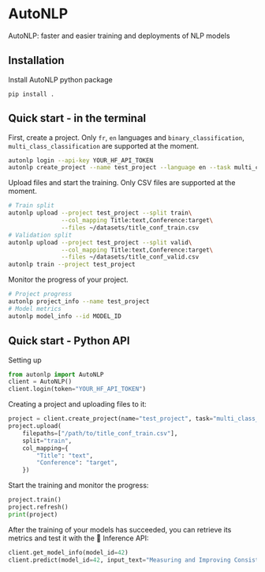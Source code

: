 # AutoNLP

AutoNLP: faster and easier training and deployments of NLP models

## Installation

Install AutoNLP python package

    pip install .

## Quick start - in the terminal

First, create a project. Only `fr`, `en` languages and `binary_classification`, `multi_class_classification` are supported at the moment.
```bash
autonlp login --api-key YOUR_HF_API_TOKEN
autonlp create_project --name test_project --language en --task multi_class_classification
```

Upload files and start the training. Only CSV files are supported at the moment.
```bash
# Train split
autonlp upload --project test_project --split train\
               --col_mapping Title:text,Conference:target\
               --files ~/datasets/title_conf_train.csv
# Validation split
autonlp upload --project test_project --split valid\
               --col_mapping Title:text,Conference:target\
               --files ~/datasets/title_conf_valid.csv
autonlp train --project test_project
```

Monitor the progress of your project.
```bash
# Project progress
autonlp project_info --name test_project
# Model metrics
autonlp model_info --id MODEL_ID
```

## Quick start - Python API

Setting up
```python
from autonlp import AutoNLP
client = AutoNLP()
client.login(token="YOUR_HF_API_TOKEN")
```

Creating a project and uploading files to it:
```python
project = client.create_project(name="test_project", task="multi_class_classification", language="en")
project.upload(
    filepaths=["/path/to/title_conf_train.csv"],
    split="train",
    col_mapping={
        "Title": "text",
        "Conference": "target",
    })
```

Start the training and monitor the progress:
```python
project.train()
project.refresh()
print(project)
```

After the training of your models has succeeded, you can retrieve its metrics and test it with the 🤗 Inference API:
```python
client.get_model_info(model_id=42)
client.predict(model_id=42, input_text="Measuring and Improving Consistency in Pretrained Language Models")
```

